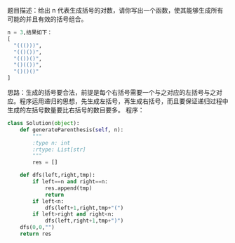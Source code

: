 题目描述：给出 n 代表生成括号的对数，请你写出一个函数，使其能够生成所有可能的并且有效的括号组合。
```python
n = 3,结果如下：
[
  "((()))",
  "(()())",
  "(())()",
  "()(())",
  "()()()"
]

```
思路：生成的括号要合法，前提是每个右括号需要一个与之对应的左括号与之对应。程序运用递归的思想，先生成左括号，再生成右括号，而且要保证递归过程中生成的左括号数量要比右括号的数目要多。
程序：
```python
class Solution(object):
    def generateParenthesis(self, n):
        """
        :type n: int
        :rtype: List[str]
        """
        res = []

	def dfs(left,right,tmp):
		if left==n and right==n:
			res.append(tmp)
			return
		if left<n:
			dfs(left+1,right,tmp+"(")
		if left>right and right<n:
			dfs(left,right+1,tmp+")")
	dfs(0,0,"")
	return res
```
